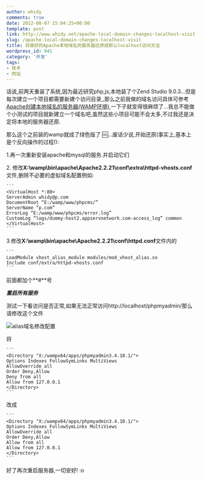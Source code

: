 ```yaml
---
author: whidy
comments: true
date: 2012-08-07 15:04:25+00:00
template: post
link: http://www.whidy.net/apache-local-domain-changes-localhost-visit.html
slug: /apache-local-domain-changes-localhost-visit
title: 将做好的Apache本地域名的服务器还原成默认localhost访问方法
wordpress_id: 941
category: '开发'
tags:
- 技术
- 网站
---
```


话说,前两天重装了系统,因为最近研究php,js,本地装了个Zend Studio 9.0.3...但是每次建立一个项目都需要新建个访问目录,,那么之前我做的域名访问具体可参考[Apache创建本地域名的服务器(WAMP环境)](/build-server-with-local-domain-in-wamp.html),一下子就变得很麻烦了...我总不能做个小测试的项目就新建立一个域名吧,虽然这些小项目可能不会太多,不过我还是决定将本地的服务器还原.

那么这个之前装的wamp就成了绿色版了 :cool:...废话少说,开始还原(事实上,基本上是个反向操作的过程!):

1.再一次重新安装apache和mysql的服务.并启动它们

2. 修改**X:\wamp\bin\apache\Apache2.2.21\conf\extra\httpd-vhosts.conf**文件,删除不必要的虚拟域名配置例如:


    
    ```
    <VirtualHost *:80>
    ServerAdmin whidy@p.com
    DocumentRoot “E:/wamp/www/phpcms/”
    ServerName “p.com”
    ErrorLog “E:/wamp/www/phpcms/error.log”
    CustomLog “logs/dummy-host2.appservnetwork.com-access_log” common
    </VirtualHost>
    ```



3.修改**X:\wamp\bin\apache\Apache2.2.21\conf\httpd.conf**文件内的


    
    ```
    LoadModule vhost_alias_module modules/mod_vhost_alias.so
    Include conf/extra/httpd-vhosts.conf
    ```



前面都加个**#**号

***重启所有服务***

测试一下看访问是否正常,如果无法正常访问http://localhost/phpmyadmin/那么请修改这个文件

![alias域名修改配置](https://www.whidy.net/wp-content/uploads/2012/08/alias-400x232.png)

将


    
    ```
    <Directory "X:/wampx64/apps/phpmyadmin3.4.10.1/">
    Options Indexes FollowSymLinks MultiViews
    AllowOverride all
    Order Deny,Allow
    Deny from all
    Allow from 127.0.0.1
    </Directory>
    ```



改成

<!-- more -->


    
    ```
    <Directory "X:/wampx64/apps/phpmyadmin3.4.10.1/">
    Options Indexes FollowSymLinks MultiViews
    AllowOverride all
    Order Deny,Allow
    Allow from all
    Allow from 127.0.0.1
    </Directory>
    ```



好了再次重启服务器,一切安好! :o
